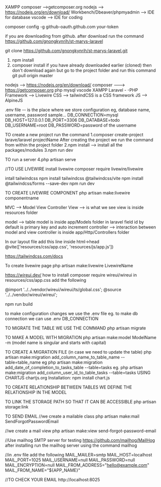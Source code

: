 XAMPP
composer -->getcomposer.org
nodejs --> https://nodejs.org/en/download/
Workbench/Dbeaver/phpmyadmin --> IDE for database
vscode --> IDE for coding

composer config -g github-oauth.github.com your-token

if you are downloading from github. after download run the command
https://github.com/gnongkynrih/st-marys-laravel

git clone https://github.com/gnongkynrih/st-marys-laravel.git

1. npm install
2. composer install
   if you have already downloaded earlier (cloned)
   then don't download again but go to the project folder and run this command
   git pull origin master

nodejs --> https://nodejs.org/en/download/
composer ---> https://getcomposer.org
php
mysql
vscode
XAMPP
Laravel - -PHP Framework
--> Livewire
CSS --> tailwindCSS is a CSS framework
JS --> AlpineJS

.env file -- is the place where we store configuration
eg, database name, username, password
sample...
DB_CONNECTION=mysql
DB_HOST=127.0.0.1
DB_PORT=3306
DB_DATABASE=todo
DB_USERNAME=root
DB_PASSWORD=password of the username

TO create a new project run the command
1.composer create-project larave/laravel projectName
After creating the project we run the command from within the project folder
2.npm install --> install all the packages/modules
3.npm run dev

TO run a server
4.php artisan serve

//TO USE LIVEWIRE install livewire
composer require livewire/livewire

intall tailwindcss
npm install tailwindcss @tailwindcss/vite
npm install @tailwindcss/forms --save-dev
npm run dev

TO CREATE LIVEWIRE COMPONENT
php artisan make:livewire componentname

MVC --> Model View Controller
View --> is what we see
view is inside resources folder

model --> table
model is inside app/Models folder
in laravel field id by default is primary key and auto increment
controller --> interaction between model and view
controller is inside app/Http/Controllers folder

In our layout file add this line inside html->head
@vite(['resources/css/app.css', 'resources/js/app.js'])

https://tailwindcss.com/docs

To create livewire page
php artisan make:livewire LivewireName

https://wireui.dev/
how to install
composer require wireui/wireui
in resources/css/app.css add the following

@import '../../vendor/wireui/wireui/ts/global.css';
@source '../../vendor/wireui/wireui';

npm run build

to make configuration changes we use the .env file
eg. to make db connection we can use .env
DB_CONNECTION

TO MIGRATE THE TABLE WE USE THE COMMAND
php artisan migrate

TO MAKE A MODEL WITH MIGRATION
php artisan make:model ModelName -m
(model name is singular and starts with capital)

TO CREATE A MIGRATION FILE (in case we need to update the table)
php artisan make:migration add_column_name_to_table_name --table=table_name
eg php artisan make:migration add_date_of_completion_to_tasks_table --table=tasks
eg. php artisan make:migration add_column_user_id_to_table_tasks --table=tasks
USING CHARTJS
chartjs.org
Installation:
npm install chart.js

TO CREATE RELATIONSHIP BETWEEN TABLES WE DEFINE THE RELATIONSHIP IN THE MODEL

TO LINK THE STORAGE PATH SO THAT IT CAN BE ACCESSIBLE
php artisan storage:link

TO SEND EMAIL
//we create a mailable class
php artisan make:mail SendForgotPasswordEmail

//we create a mail view
php artisan make:view send-forgot-password-email

//Use mailhog SMTP server for testing
https://github.com/mailhog/MailHog
after installing run the mailhog server using the command
mailhog

//in .env file add the following
MAIL_MAILER=smtp
MAIL_HOST=localhost
MAIL_PORT=1025
MAIL_USERNAME=null
MAIL_PASSWORD=null
MAIL_ENCRYPTION=null
MAIL_FROM_ADDRESS="hello@example.com"
MAIL_FROM_NAME="${APP_NAME}"

//TO CHECK YOUR EMAIL
http://localhost:8025
